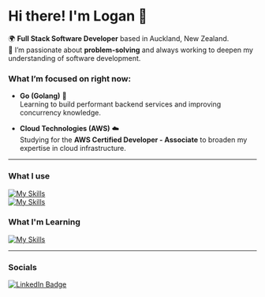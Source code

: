 # Hi there! I'm Logan 👋

🌍 **Full Stack Software Developer** based in Auckland, New Zealand.  
🔧 I’m passionate about **problem-solving** and always working to deepen my understanding of software development.

### What I’m focused on right now:
- **Go (Golang)** 🚀  
  Learning to build performant backend services and improving concurrency knowledge.

- **Cloud Technologies (AWS)** ☁️  
  Studying for the **AWS Certified Developer - Associate** to broaden my expertise in cloud infrastructure.

---

### What I use
[![My Skills](https://skillicons.dev/icons?i=ts,react,html,css,tailwind)](https://skillicons.dev)<br/>
[![My Skills](https://skillicons.dev/icons?i=vitest,sqlite,git,nodejs,express)](https://skillicons.dev)  

### What I'm Learning
[![My Skills](https://skillicons.dev/icons?i=go,aws,bootstrap)](https://skillicons.dev)

---


### Socials

<div id="badges">
  <a href="https://www.linkedin.com/in/logan-bennett-dev/">
    <img src="https://img.shields.io/badge/LinkedIn-blue?style=for-the-badge&logo=linkedin&logoColor=white" alt="LinkedIn Badge"/>
  </a>
</div>

<!--
**LB-developer/LB-developer** is a ✨ _special_ ✨ repository because its `README.md` (this file) appears on your GitHub profile.

Here are some ideas to get you started:

- 🔭 I’m currently working on ...
- 🌱 I’m currently learning ...
- 👯 I’m looking to collaborate on ...
- 🤔 I’m looking for help with ...
- 💬 Ask me about ...
- 📫 How to reach me: ...
- 😄 Pronouns: ...
- ⚡ Fun fact: ...
-->
